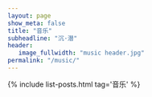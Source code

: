 ```yaml
---
layout: page
show_meta: false
title: "音乐"
subheadline: "沉·潜"
header:
   image_fullwidth: "music header.jpg"
permalink: "/music/"
---
```

{% include list-posts.html tag='音乐' %}
